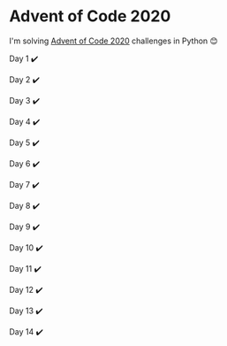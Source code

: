 # Advent of Code 2020 

I'm solving [Advent of Code 2020](https://adventofcode.com/2020) challenges in Python :blush:

Day 1 :heavy_check_mark:

Day 2 :heavy_check_mark:

Day 3 :heavy_check_mark:

Day 4 :heavy_check_mark:

Day 5 :heavy_check_mark:

Day 6 :heavy_check_mark:

Day 7 :heavy_check_mark:

Day 8 :heavy_check_mark:

Day 9 :heavy_check_mark:

Day 10 :heavy_check_mark:

Day 11 :heavy_check_mark:

Day 12 :heavy_check_mark:

Day 13 :heavy_check_mark:

Day 14 :heavy_check_mark: